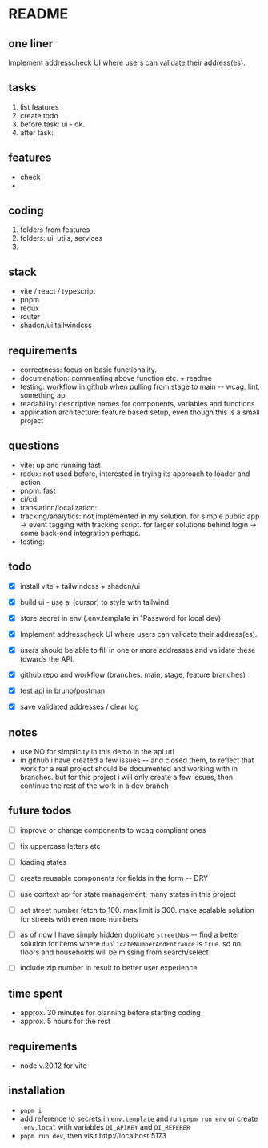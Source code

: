 # README

## one liner
Implement addresscheck UI where users can validate their address(es).


## tasks

1. list features
2. create todo
3. before task: ui - ok.
4. after task: 


## features
- check
- 

## coding
1. folders from features
2. folders: ui, utils, services
3. 


## stack
- vite / react / typescript
- pnpm
- redux
- router
- shadcn/ui tailwindcss


## requirements
- correctness: focus on basic functionality.
- documenation: commenting above function etc. + readme
- testing: workflow in github when pulling from stage to main -- wcag, lint, something api
- readability: descriptive names for components, variables and functions 
- application architecture: feature based setup, even though this is a small project


## questions
- vite: up and running fast
- redux: not used before, interested in trying its approach to loader and action
- pnpm: fast
- ci/cd: 
- translation/localization: 
- tracking/analytics: not implemented in my solution. for simple public app -> event tagging with tracking script. for larger solutions behind login -> some back-end integration perhaps.
- testing: 


## todo
-   [x] install vite + tailwindcss + shadcn/ui
-   [x] build ui - use ai (cursor) to style with tailwind
-   [x] store secret in env (.env.template in 1Password for local dev)
-   [x] Implement addresscheck UI where users can validate their address(es).
-   [x] users should be able to fill in one or more addresses and validate these towards the API.
-   [x] github repo and workflow (branches: main, stage, feature branches)
-   [x] test api in bruno/postman
-   [x] save validated addresses / clear log


## notes
- use NO for simplicity in this demo in the api url
- in github i have created a few issues -- and closed them, to reflect that work for a real project should be documented and working with in branches. but for this project i will only create a few issues, then continue the rest of the work in a dev branch


## future todos
-   [ ] improve or change components to wcag compliant ones
-   [ ] fix uppercase letters etc
-   [ ] loading states
-   [ ] create reusable components for fields in the form -- DRY
-   [ ] use context api for state management, many states in this project
-   [ ] set street number fetch to 100. max limit is 300. make scalable solution for streets with even more numbers
-   [ ] as of now I have simply hidden duplicate `streetNo`s -- find a better solution for items where `duplicateNumberAndEntrance` is `true`. so no floors and households will be missing from search/select 
-   [ ] include zip number in result to better user experience


## time spent
- approx. 30 minutes for planning before starting coding
- approx. 5 hours for the rest


## requirements
-  node v.20.12 for vite

## installation
- `pnpm i`
- add reference to secrets in `env.template` and run `pnpm run env` or create `.env.local` with variables `DI_APIKEY` and `DI_REFERER` 
- `pnpm run dev`, then visit http://localhost:5173